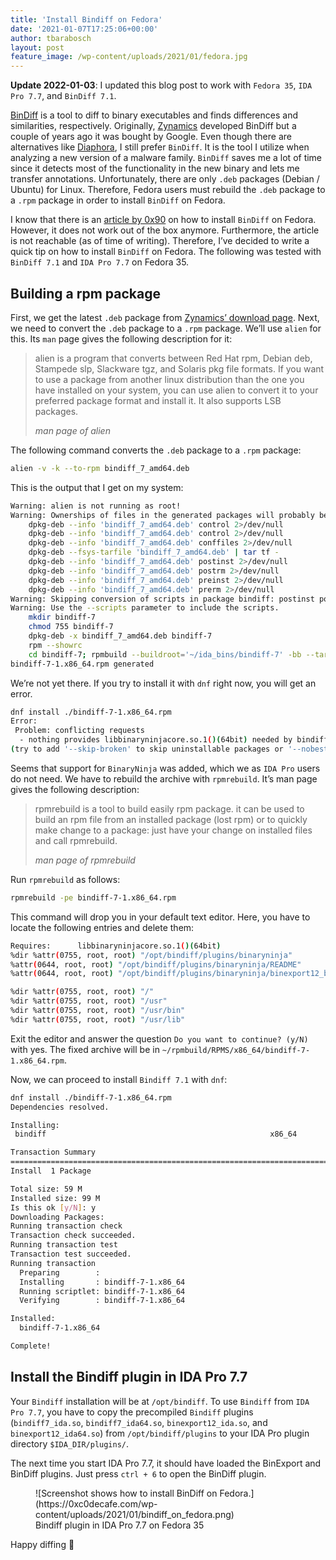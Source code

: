 ```yaml
---
title: 'Install Bindiff on Fedora'
date: '2021-01-07T17:25:06+00:00'
author: tbarabosch
layout: post
feature_image: /wp-content/uploads/2021/01/fedora.jpg
---
```


**Update 2022-01-03**: I updated this blog post to work with `Fedora 35`, `IDA Pro 7.7`, and `BinDiff 7.1`.

[BinDiff](https://www.zynamics.com/bindiff.html) is a tool to diff to binary executables and finds differences and similarities, respectively. Originally, [Zynamics](https://www.zynamics.com/index.html) developed BinDiff but a couple of years ago it was bought by Google. Even though there are alternatives like [Diaphora](https://github.com/joxeankoret/diaphora), I still prefer `BinDiff`. It is the tool I utilize when analyzing a new version of a malware family. `BinDiff` saves me a lot of time since it detects most of the functionality in the new binary and lets me transfer annotations. Unfortunately, there are only `.deb` packages (Debian / Ubuntu) for Linux. Therefore, Fedora users must rebuild the `.deb` package to a `.rpm` package in order to install `BinDiff` on Fedora.

<!--more-->

 I know that there is an [article by 0x90](https://www.0x90.se/install-bindiff-in-fedora/) on how to install `BinDiff` on Fedora. However, it does not work out of the box anymore. Furthermore, the article is not reachable (as of time of writing). Therefore, I’ve decided to write a quick tip on how to install `BinDiff` on Fedora. The following was tested with `BinDiff 7.1` and `IDA Pro 7.7` on Fedora 35.

## Building a rpm package

First, we get the latest `.deb` package from [Zynamics’ download page](https://www.zynamics.com/software.html). Next, we need to convert the `.deb` package to a `.rpm` package. We’ll use `alien` for this. Its `man` page gives the following description for it:

> alien is a program that converts between Red Hat rpm, Debian deb, Stampede slp, Slackware tgz, and Solaris pkg file formats. If you want to use a package from another linux distribution than the one you have installed on your system, you can use alien to convert it to your preferred package format and install it. It also supports LSB packages.
> 
> <cite>man page of alien</cite>

The following command converts the `.deb` package to a `.rpm` package:

```bash
alien -v -k --to-rpm bindiff_7_amd64.deb
```


This is the output that I get on my system:

```bash
Warning: alien is not running as root!
Warning: Ownerships of files in the generated packages will probably be wrong.
	dpkg-deb --info 'bindiff_7_amd64.deb' control 2>/dev/null
	dpkg-deb --info 'bindiff_7_amd64.deb' control 2>/dev/null
	dpkg-deb --info 'bindiff_7_amd64.deb' conffiles 2>/dev/null
	dpkg-deb --fsys-tarfile 'bindiff_7_amd64.deb' | tar tf -
	dpkg-deb --info 'bindiff_7_amd64.deb' postinst 2>/dev/null
	dpkg-deb --info 'bindiff_7_amd64.deb' postrm 2>/dev/null
	dpkg-deb --info 'bindiff_7_amd64.deb' preinst 2>/dev/null
	dpkg-deb --info 'bindiff_7_amd64.deb' prerm 2>/dev/null
Warning: Skipping conversion of scripts in package bindiff: postinst postrm preinst
Warning: Use the --scripts parameter to include the scripts.
	mkdir bindiff-7
	chmod 755 bindiff-7
	dpkg-deb -x bindiff_7_amd64.deb bindiff-7
	rpm --showrc
	cd bindiff-7; rpmbuild --buildroot='~/ida_bins/bindiff-7' -bb --target x86_64 'bindiff-7-1.spec' 2>&1
bindiff-7-1.x86_64.rpm generated
```


We’re not yet there. If you try to install it with `dnf` right now, you will get an error.

```bash
dnf install ./bindiff-7-1.x86_64.rpm
Error: 
 Problem: conflicting requests
  - nothing provides libbinaryninjacore.so.1()(64bit) needed by bindiff-7-1.x86_64
(try to add '--skip-broken' to skip uninstallable packages or '--nobest' to use not only best candidate packages)
```

Seems that support for `BinaryNinja` was added, which we as `IDA Pro` users do not need. We have to rebuild the archive with `rpmrebuild`. It’s man page gives the following description:

> rpmrebuild is a tool to build easily rpm package. it can be used to build an rpm file from an installed package (lost rpm) or to quickly make change to a package: just have your change on installed files and call rpmrebuild.
> 
> <cite>man page of rpmrebuild</cite>

Run `rpmrebuild` as follows:

```bash
rpmrebuild -pe bindiff-7-1.x86_64.rpm
```

This command will drop you in your default text editor. Here, you have to locate the following entries and delete them:

```bash
Requires:      libbinaryninjacore.so.1()(64bit)
%dir %attr(0755, root, root) "/opt/bindiff/plugins/binaryninja"
%attr(0644, root, root) "/opt/bindiff/plugins/binaryninja/README"
%attr(0644, root, root) "/opt/bindiff/plugins/binaryninja/binexport12_binaryninja.so"

%dir %attr(0755, root, root) "/"
%dir %attr(0755, root, root) "/usr"
%dir %attr(0755, root, root) "/usr/bin"
%dir %attr(0755, root, root) "/usr/lib"
```


Exit the editor and answer the question `Do you want to continue? (y/N)` with yes. The fixed archive will be in `~/rpmbuild/RPMS/x86_64/bindiff-7-1.x86_64.rpm`.

Now, we can proceed to install `Bindiff 7.1` with `dnf`:

```bash
dnf install ./bindiff-7-1.x86_64.rpm
Dependencies resolved.

Installing:
 bindiff                                                  x86_64                                                  7-1                                                    @commandline                                                   59 M

Transaction Summary
=============================================================================================================================================================================================================================================
Install  1 Package

Total size: 59 M
Installed size: 99 M
Is this ok [y/N]: y
Downloading Packages:
Running transaction check
Transaction check succeeded.
Running transaction test
Transaction test succeeded.
Running transaction
  Preparing        :                                                                                                                                                                                                                     1/1 
  Installing       : bindiff-7-1.x86_64                                                                                                                                                                                                  1/1 
  Running scriptlet: bindiff-7-1.x86_64                                                                                                                                                                                                  1/1 
  Verifying        : bindiff-7-1.x86_64                                                                                                                                                                                                  1/1 

Installed:
  bindiff-7-1.x86_64                                                                                                                                                                                                                         

Complete!

```

## Install the Bindiff plugin in IDA Pro 7.7

Your `Bindiff` installation will be at `/opt/bindiff`. To use `Bindiff` from `IDA Pro 7.7`, you have to copy the precompiled `Bindiff` plugins (`bindiff7_ida.so`, `bindiff7_ida64.so`, `binexport12_ida.so`, and `binexport12_ida64.so`) from `/opt/bindiff/plugins` to your IDA Pro plugin directory `$IDA_DIR/plugins/`.

The next time you start IDA Pro 7.7, it should have loaded the BinExport and BinDiff plugins. Just press `ctrl + 6` to open the BinDiff plugin.

<figure class="wp-block-image size-large">![Screenshot shows how to install BinDiff on Fedora.](https://0xc0decafe.com/wp-content/uploads/2021/01/bindiff_on_fedora.png)<figcaption>Bindiff plugin in IDA Pro 7.7 on Fedora 35</figcaption></figure>Happy diffing 🙂
